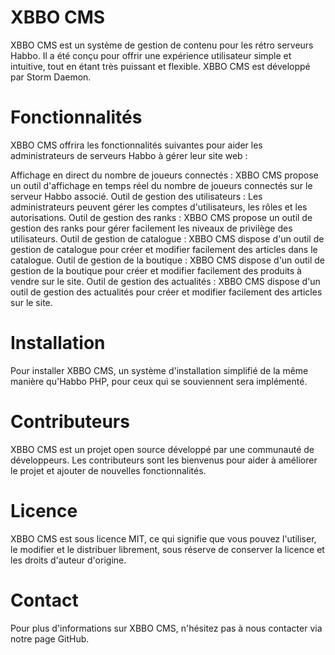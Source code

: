 # XBBO CMS
XBBO CMS est un système de gestion de contenu pour les rétro serveurs Habbo. Il a été conçu pour offrir une expérience utilisateur simple et intuitive, tout en étant très puissant et flexible. XBBO CMS est développé par Storm Daemon.

# Fonctionnalités
XBBO CMS offrira les fonctionnalités suivantes pour aider les administrateurs de serveurs Habbo à gérer leur site web :

Affichage en direct du nombre de joueurs connectés : XBBO CMS propose un outil d'affichage en temps réel du nombre de joueurs connectés sur le serveur Habbo associé.
Outil de gestion des utilisateurs : Les administrateurs peuvent gérer les comptes d'utilisateurs, les rôles et les autorisations.
Outil de gestion des ranks : XBBO CMS propose un outil de gestion des ranks pour gérer facilement les niveaux de privilège des utilisateurs.
Outil de gestion de catalogue : XBBO CMS dispose d'un outil de gestion de catalogue pour créer et modifier facilement des articles dans le catalogue.
Outil de gestion de la boutique : XBBO CMS dispose d'un outil de gestion de la boutique pour créer et modifier facilement des produits à vendre sur le site.
Outil de gestion des actualités : XBBO CMS dispose d'un outil de gestion des actualités pour créer et modifier facilement des articles sur le site.

# Installation
Pour installer XBBO CMS, un système d'installation simplifié de la même manière qu'Habbo PHP, pour ceux qui se souviennent sera implémenté.

# Contributeurs
XBBO CMS est un projet open source développé par une communauté de développeurs. Les contributeurs sont les bienvenus pour aider à améliorer le projet et ajouter de nouvelles fonctionnalités.

# Licence
XBBO CMS est sous licence MIT, ce qui signifie que vous pouvez l'utiliser, le modifier et le distribuer librement, sous réserve de conserver la licence et les droits d'auteur d'origine.

# Contact
Pour plus d'informations sur XBBO CMS, n'hésitez pas à nous contacter via notre page GitHub.



